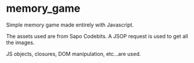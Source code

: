 memory_game
===========

Simple memory game made entirely with Javascript.

The assets used are from Sapo Codebits. A JSOP request is used to get all the images.

JS objects, closures, DOM manipulation, etc...are used.


